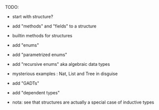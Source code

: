 

TODO:

  - start with structure?

  - add "methods" and "fields" to a structure

  - builtin methods for structures

  - add "enums"

  - add "parametrized enums"

  - add "recursive enums" aka algebraic data types

  - mysterious examples : Nat, List and Tree in disguise

  - add "GADTs"

  - add "dependent types"



  - nota: see that structures are actually a special case of inductive types

